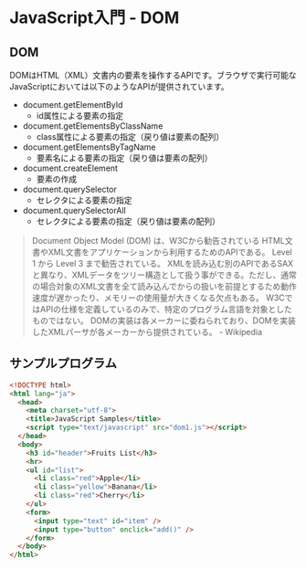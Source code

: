 # JavaScript入門 - DOM

## DOM

DOMはHTML（XML）文書内の要素を操作するAPIです。ブラウザで実行可能なJavaScriptにおいては以下のようなAPIが提供されています。

+ document.getElementById
  + id属性による要素の指定
+ document.getElementsByClassName
  + class属性による要素の指定（戻り値は要素の配列）
+ document.getElementsByTagName
  + 要素名による要素の指定（戻り値は要素の配列）
+ document.createElement
  + 要素の作成
+ document.querySelector
  + セレクタによる要素の指定
+ document.querySelectorAll
  + セレクタによる要素の指定（戻り値は要素の配列）

> Document Object Model (DOM) は、W3Cから勧告されている HTML文書やXML文書をアプリケーションから利用するためのAPIである。 Level 1 から Level 3 まで勧告されている。 XMLを読み込む別のAPIであるSAXと異なり、XMLデータをツリー構造として扱う事ができる。ただし、通常の場合対象のXML文書を全て読み込んでからの扱いを前提とするため動作速度が遅かったり、メモリーの使用量が大きくなる欠点もある。 W3CではAPIの仕様を定義しているのみで、特定のプログラム言語を対象としたものではない。 DOMの実装は各メーカーに委ねられており、DOMを実装したXMLパーサが各メーカーから提供されている。 - Wikipedia



## サンプルプログラム

```html
<!DOCTYPE html>
<html lang="ja">
  <head>
    <meta charset="utf-8">
    <title>JavaScript Samples</title>
    <script type="text/javascript" src="dom1.js"></script>
  </head>
  <body>
    <h3 id="header">Fruits List</h3>
    <hr>
    <ul id="list">
      <li class="red">Apple</li>
      <li class="yellow">Banana</li>
      <li class="red">Cherry</li>
    </ul>
    <form>
      <input type="text" id="item" />
      <input type="button" onclick="add()" />
    </form>
  </body>
</html>
```












